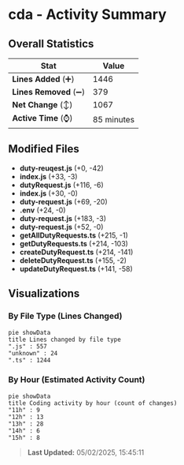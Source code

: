 # cda - Activity Summary 

## Overall Statistics

| Stat                   | Value                                                             |
| ---------------------- | ----------------------------------------------------------------- |
| **Lines Added** (➕)   | 1446                                          |
| **Lines Removed** (➖) | 379                                        |
| **Net Change** (↕)    | 1067                |
| **Active Time** (⌚)   | 85 minutes |


## Modified Files
- **duty-reuqest.js** (+0, -42)
- **index.js** (+33, -3)
- **dutyRequest.js** (+116, -6)
- **index.js** (+30, -0)
- **duty-request.js** (+69, -20)
- **.env** (+24, -0)
- **duty-request.js** (+183, -3)
- **duty-request.js** (+52, -0)
- **getAllDutyRequests.ts** (+215, -1)
- **getDutyRequests.ts** (+214, -103)
- **createDutyRequest.ts** (+214, -141)
- **deleteDutyRequest.ts** (+155, -2)
- **updateDutyRequest.ts** (+141, -58)

## Visualizations

### By File Type (Lines Changed)

```mermaid
pie showData
title Lines changed by file type
".js" : 557
"unknown" : 24
".ts" : 1244
```

### By Hour (Estimated Activity Count)

```mermaid
pie showData
title Coding activity by hour (count of changes)
"11h" : 9
"12h" : 13
"13h" : 28
"14h" : 6
"15h" : 8
```


> **Last Updated:** 05/02/2025, 15:45:11